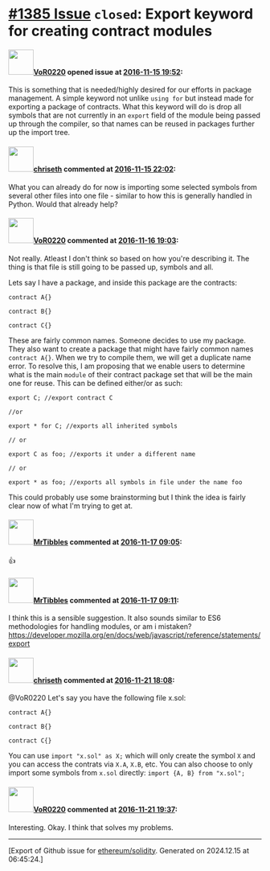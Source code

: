 # [\#1385 Issue](https://github.com/ethereum/solidity/issues/1385) `closed`: Export keyword for creating contract modules

#### <img src="https://avatars.githubusercontent.com/u/7756785?u=2893ea91743ac89ee3846d1f5c7209720e834129&v=4" width="50">[VoR0220](https://github.com/VoR0220) opened issue at [2016-11-15 19:52](https://github.com/ethereum/solidity/issues/1385):

This is something that is needed/highly desired for our efforts in package management. A simple keyword not unlike `using for` but instead made for exporting a package of contracts. What this keyword will do is drop all symbols that are not currently in an `export` field of the module being passed up through the compiler, so that names can be reused in packages further up the import tree. 

#### <img src="https://avatars.githubusercontent.com/u/9073706?v=4" width="50">[chriseth](https://github.com/chriseth) commented at [2016-11-15 22:02](https://github.com/ethereum/solidity/issues/1385#issuecomment-260784234):

What you can already do for now is importing some selected symbols from several other files into one file - similar to how this is generally handled in Python. Would that already help?

#### <img src="https://avatars.githubusercontent.com/u/7756785?u=2893ea91743ac89ee3846d1f5c7209720e834129&v=4" width="50">[VoR0220](https://github.com/VoR0220) commented at [2016-11-16 19:03](https://github.com/ethereum/solidity/issues/1385#issuecomment-261039573):

Not really. Atleast I don't think so based on how you're describing it. The thing is that file is still going to be passed up, symbols and all. 

Lets say I have a package, and inside this package are the contracts: 

```
contract A{}

contract B{}

contract C{}
```

These are fairly common names. Someone decides to use my package. They also want to create a package that might have fairly common names `contract A{}`. When we try to compile them, we will get a duplicate name error. To resolve this, I am proposing that we enable users to determine what is the main `module` of their contract package set that will be the main one for reuse. This can be defined either/or as such:

```
export C; //export contract C

//or 

export * for C; //exports all inherited symbols 

// or

export C as foo; //exports it under a different name

// or 

export * as foo; //exports all symbols in file under the name foo
```

This could probably use some brainstorming but I think the idea is fairly clear now of what I'm trying to get at.

#### <img src="https://avatars.githubusercontent.com/u/6398008?u=eb29f55c950024bed8db4780764c5e0b18e2eb73&v=4" width="50">[MrTibbles](https://github.com/MrTibbles) commented at [2016-11-17 09:05](https://github.com/ethereum/solidity/issues/1385#issuecomment-261192374):

👍

#### <img src="https://avatars.githubusercontent.com/u/6398008?u=eb29f55c950024bed8db4780764c5e0b18e2eb73&v=4" width="50">[MrTibbles](https://github.com/MrTibbles) commented at [2016-11-17 09:11](https://github.com/ethereum/solidity/issues/1385#issuecomment-261193501):

I think this is a sensible suggestion. It also sounds similar to ES6 methodologies for handling modules, or am i mistaken? https://developer.mozilla.org/en/docs/web/javascript/reference/statements/export

#### <img src="https://avatars.githubusercontent.com/u/9073706?v=4" width="50">[chriseth](https://github.com/chriseth) commented at [2016-11-21 18:08](https://github.com/ethereum/solidity/issues/1385#issuecomment-262018922):

@VoR0220 Let's say you have the following file x.sol:
```
contract A{}

contract B{}

contract C{}
```

You can use `import "x.sol" as X;` which will only create the symbol `X` and you can access the contrats via `X.A`, `X.B`, etc.
You can also choose to only import some symbols from `x.sol` directly:
`import {A, B} from "x.sol";`

#### <img src="https://avatars.githubusercontent.com/u/7756785?u=2893ea91743ac89ee3846d1f5c7209720e834129&v=4" width="50">[VoR0220](https://github.com/VoR0220) commented at [2016-11-21 19:37](https://github.com/ethereum/solidity/issues/1385#issuecomment-262043501):

Interesting. Okay. I think that solves my problems.


-------------------------------------------------------------------------------



[Export of Github issue for [ethereum/solidity](https://github.com/ethereum/solidity). Generated on 2024.12.15 at 06:45:24.]
